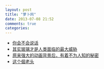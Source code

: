 ```yaml
---
layout: post
title: "萝卜网"
date: 2013-07-08 21:52
comments: true
categories: 
---
```

- [你会不会说话](http://luo.bo/41620/)
- [其实玻璃才是人类面临的最大威胁](http://luo.bo/41691/)
- [原来强大的动画背景后，有着不为人知的秘密](http://luo.bo/41675/)
- [这个倔老头](http://luo.bo/41673/)
